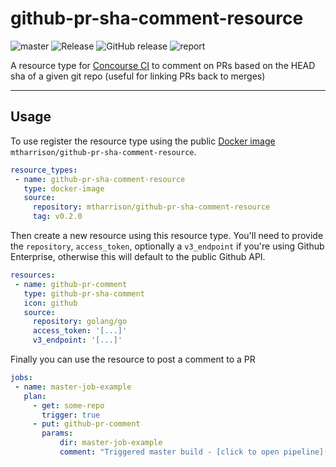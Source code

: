 # github-pr-sha-comment-resource

![master](https://github.com/mtharrison/github-pr-sha-comment-resource/workflows/Master/badge.svg?branch=master) ![Release](https://github.com/mtharrison/github-pr-sha-comment-resource/workflows/Release/badge.svg) ![GitHub release](https://img.shields.io/github/v/release/mtharrison/github-pr-sha-comment-resource) ![report](https://goreportcard.com/badge/github.com/mtharrison/github-pr-sha-comment-resource)

A resource type for [Concourse CI](https://concourse-ci.org/) to comment on PRs based on the HEAD sha of a given git repo (useful for linking PRs back to merges)
 
---
 
## Usage
 
 To use register the resource type using the public [Docker image](https://hub.docker.com/repository/docker/mtharrison/github-pr-sha-comment-resource) `mtharrison/github-pr-sha-comment-resource`.

 ```yaml
 resource_types:
  - name: github-pr-sha-comment-resource
    type: docker-image
    source:
      repository: mtharrison/github-pr-sha-comment-resource
      tag: v0.2.0
 ```
 Then create a new resource using this resource type. You'll need to provide the `repository`, `access_token`, optionally a `v3_endpoint` if you're using Github Enterprise, otherwise this will default to the public Github API.
 
 ```yaml
resources:
  - name: github-pr-comment
    type: github-pr-sha-comment
    icon: github
    source:
      repository: golang/go
      access_token: '[...]'
      v3_endpoint: '[...]'
 ```
 Finally you can use the resource to post a comment to a PR
 ```yaml
jobs:
  - name: master-job-example
    plan:
      - get: some-repo
        trigger: true
      - put: github-pr-comment
        params:
            dir: master-job-example
            comment: "Triggered master build - [click to open pipeline](\${ATC_EXTERNAL_URL}/builds/\${BUILD_ID})"
 ```
